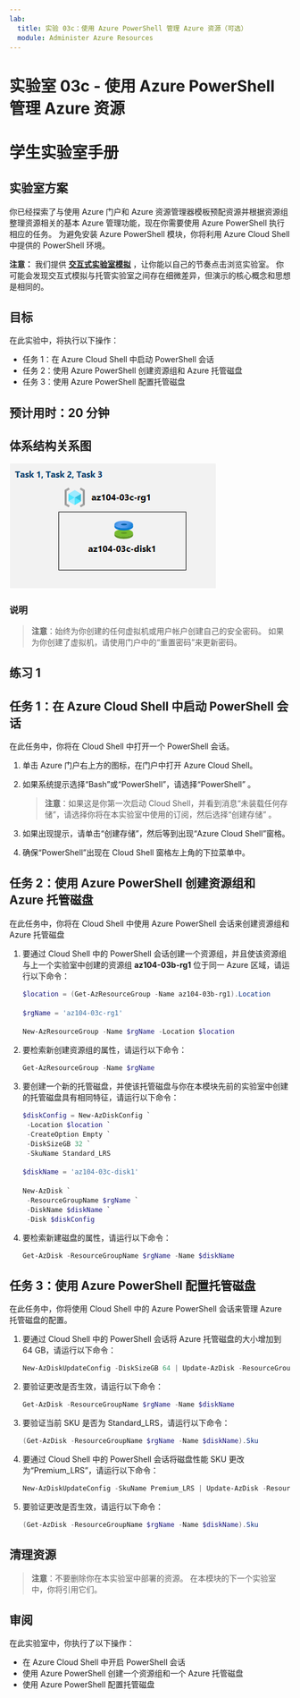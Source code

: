```yaml
---
lab:
  title: 实验 03c：使用 Azure PowerShell 管理 Azure 资源（可选）
  module: Administer Azure Resources
---
```


# 实验室 03c - 使用 Azure PowerShell 管理 Azure 资源
# 学生实验室手册

## 实验室方案

你已经探索了与使用 Azure 门户和 Azure 资源管理器模板预配资源并根据资源组整理资源相关的基本 Azure 管理功能，现在你需要使用 Azure PowerShell 执行相应的任务。 为避免安装 Azure PowerShell 模块，你将利用 Azure Cloud Shell 中提供的 PowerShell 环境。

**注意：** 我们提供 **[交互式实验室模拟](https://mslabs.cloudguides.com/guides/AZ-104%20Exam%20Guide%20-%20Microsoft%20Azure%20Administrator%20Exercise%206)** ，让你能以自己的节奏点击浏览实验室。 你可能会发现交互式模拟与托管实验室之间存在细微差异，但演示的核心概念和思想是相同的。 

## 目标

在此实验中，将执行以下操作：

+ 任务 1：在 Azure Cloud Shell 中启动 PowerShell 会话
+ 任务 2：使用 Azure PowerShell 创建资源组和 Azure 托管磁盘
+ 任务 3：使用 Azure PowerShell 配置托管磁盘

## 预计用时：20 分钟

## 体系结构关系图

![image](../media/lab03c.png)

### 说明

> **注意**：始终为你创建的任何虚拟机或用户帐户创建自己的安全密码。 如果为你创建了虚拟机，请使用门户中的“重置密码”来更新密码。 

## 练习 1

## 任务 1：在 Azure Cloud Shell 中启动 PowerShell 会话

在此任务中，你将在 Cloud Shell 中打开一个 PowerShell 会话。 

1. 单击 Azure 门户右上方的图标，在门户中打开 Azure Cloud Shell。

1. 如果系统提示选择“Bash”或“PowerShell”，请选择“PowerShell”  。 

    >**注意**：如果这是你第一次启动 Cloud Shell，并看到消息“未装载任何存储”，请选择你将在本实验室中使用的订阅，然后选择“创建存储”  。 

1. 如果出现提示，请单击“创建存储”，然后等到出现“Azure Cloud Shell”窗格。 

1. 确保“PowerShell”出现在 Cloud Shell 窗格左上角的下拉菜单中。

## 任务 2：使用 Azure PowerShell 创建资源组和 Azure 托管磁盘

在此任务中，你将在 Cloud Shell 中使用 Azure PowerShell 会话来创建资源组和 Azure 托管磁盘

1. 要通过 Cloud Shell 中的 PowerShell 会话创建一个资源组，并且使该资源组与上一个实验室中创建的资源组 **az104-03b-rg1** 位于同一 Azure 区域，请运行以下命令：

   ```powershell
   $location = (Get-AzResourceGroup -Name az104-03b-rg1).Location

   $rgName = 'az104-03c-rg1'

   New-AzResourceGroup -Name $rgName -Location $location
   ```
1. 要检索新创建资源组的属性，请运行以下命令：

   ```powershell
   Get-AzResourceGroup -Name $rgName
   ```
1. 要创建一个新的托管磁盘，并使该托管磁盘与你在本模块先前的实验室中创建的托管磁盘具有相同特征，请运行以下命令：

   ```powershell
   $diskConfig = New-AzDiskConfig `
    -Location $location `
    -CreateOption Empty `
    -DiskSizeGB 32 `
    -SkuName Standard_LRS

   $diskName = 'az104-03c-disk1'

   New-AzDisk `
    -ResourceGroupName $rgName `
    -DiskName $diskName `
    -Disk $diskConfig
   ```

1. 要检索新建磁盘的属性，请运行以下命令：

   ```powershell
   Get-AzDisk -ResourceGroupName $rgName -Name $diskName
   ```

## 任务 3：使用 Azure PowerShell 配置托管磁盘

在此任务中，你将使用 Cloud Shell 中的 Azure PowerShell 会话来管理 Azure 托管磁盘的配置。 

1. 要通过 Cloud Shell 中的 PowerShell 会话将 Azure 托管磁盘的大小增加到 64 GB，请运行以下命令：

   ```powershell
   New-AzDiskUpdateConfig -DiskSizeGB 64 | Update-AzDisk -ResourceGroupName $rgName -DiskName $diskName
   ```

1. 要验证更改是否生效，请运行以下命令：

   ```powershell
   Get-AzDisk -ResourceGroupName $rgName -Name $diskName
   ```

1. 要验证当前 SKU 是否为 Standard_LRS，请运行以下命令：

   ```powershell
   (Get-AzDisk -ResourceGroupName $rgName -Name $diskName).Sku
   ```

1. 要通过 Cloud Shell 中的 PowerShell 会话将磁盘性能 SKU 更改为“Premium_LRS”，请运行以下命令：

   ```powershell
   New-AzDiskUpdateConfig -SkuName Premium_LRS | Update-AzDisk -ResourceGroupName $rgName -DiskName $diskName
   ```

1. 要验证更改是否生效，请运行以下命令：

   ```powershell
   (Get-AzDisk -ResourceGroupName $rgName -Name $diskName).Sku
   ```

## 清理资源

   >**注意**：不要删除你在本实验室中部署的资源。 在本模块的下一个实验室中，你将引用它们。

## 审阅

在此实验室中，你执行了以下操作：

- 在 Azure Cloud Shell 中开启 PowerShell 会话
- 使用 Azure PowerShell 创建一个资源组和一个 Azure 托管磁盘
- 使用 Azure PowerShell 配置托管磁盘
